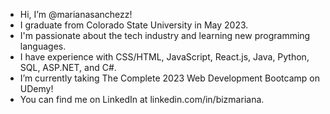 - Hi, I’m @marianasanchezz!
- I graduate from Colorado State University in May 2023.
- I'm passionate about the tech industry and learning new programming languages.
- I have experience with CSS/HTML, JavaScript, React.js, Java, Python, SQL, ASP.NET, and C#.
- I’m currently taking The Complete 2023 Web Development Bootcamp on UDemy!
- You can find me on LinkedIn at linkedin.com/in/bizmariana.

<!---
marianasanchezz/marianasanchezz is a ✨ special ✨ repository because its `README.md` (this file) appears on your GitHub profile.
You can click the Preview link to take a look at your changes.
--->
